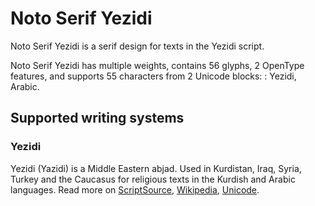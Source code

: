
# Noto Serif Yezidi

Noto Serif Yezidi is a serif design for texts in the Yezidi script. 

Noto Serif Yezidi has multiple weights, contains 56 glyphs, 2 OpenType features, and supports 55 characters from 2 Unicode blocks: : Yezidi, Arabic.


## Supported writing systems


### Yezidi

Yezidi (Yazidi) is a Middle Eastern abjad. Used in Kurdistan, Iraq, Syria, Turkey and the Caucasus for religious texts in the Kurdish and Arabic languages. Read more on [ScriptSource](https://scriptsource.org/scr/Yezi), [Wikipedia](https://en.wikipedia.org/wiki/ISO_15924:Yezi), [Unicode](https://www.unicode.org/versions/Unicode13.0.0/ch09.pdf#G59804).

